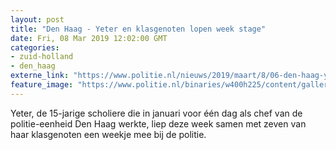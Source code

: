 ```yaml
---
layout: post
title: "Den Haag - Yeter en klasgenoten lopen week stage"
date: Fri, 08 Mar 2019 12:02:00 GMT
categories: 
- zuid-holland 
- den_haag 
externe_link: "https://www.politie.nl/nieuws/2019/maart/8/06-den-haag-yeter-en-klasgenoten-lopen-week-stage.html"
feature_image: "https://www.politie.nl/binaries/w400h225/content/gallery/politie/nieuws/2019/maart/06-dh/yeterstage6.jpg"
---
```


Yeter, de 15-jarige scholiere die in januari voor één dag als chef van de politie-eenheid Den Haag werkte, liep deze week samen met zeven van haar klasgenoten een weekje mee bij de politie.
